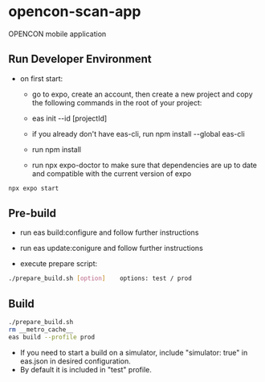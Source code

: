# opencon-scan-app

OPENCON mobile application

## Run Developer Environment

- on first start:

  - go to expo, create an account, then create a new project and copy the following commands in the root of your project:

  - eas init --id [projectId]

  - if you already don't have eas-cli, run npm install --global eas-cli

  - run npm install

  - run npx expo-doctor to make sure that dependencies are up to date and compatible with the current version of expo

```bash
npx expo start
```

## Pre-build

- run eas build:configure and follow further instructions

- run eas update:conigure and follow further instructions

- execute prepare script:

```bash
./prepare_build.sh [option]    options: test / prod
```

## Build

```bash
./prepare_build.sh
rm __metro_cache__
eas build --profile prod
```

- If you need to start a build on a simulator, include "simulator: true" in eas.json in desired configuration.
- By default it is included in "test" profile.
